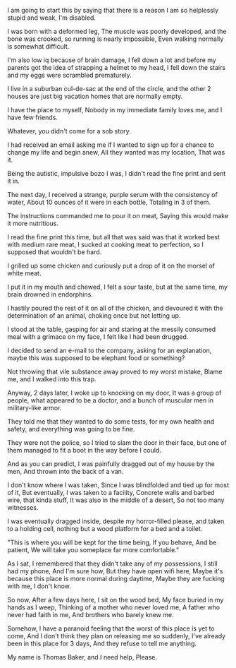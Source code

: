 I am going to start this by saying that there is a reason I am so helplessly stupid and weak, I'm disabled.

I was born with a deformed leg, The muscle was poorly developed, and the bone was crooked, so running is nearly impossible, Even walking normally is somewhat difficult.

I'm also low iq because of brain damage, I fell down a lot and before my parents got the idea of strapping a helmet to my head, I fell down the stairs and my eggs were scrambled prematurely.

I live in a suburban cul-de-sac at the end of the circle, and the other 2 houses are just big vacation homes that are normally empty.

I have the place to myself, Nobody in my immediate family loves me, and I have few friends.

Whatever, you didn't come for a sob story.

I had received an email asking me if I wanted to sign up for a chance to change my life and begin anew, All they wanted was my location, That was it.

Being the autistic, impulsive bozo I was, I didn't read the fine print and sent it in.

The next day, I received a strange, purple serum with the consistency of water, About 10 ounces of it were in each bottle, Totaling in 3 of them.

The instructions commanded me to pour it on meat, Saying this would make it more nutritious.

I read the fine print this time, but all that was said was that it worked best with medium rare meat, I sucked at cooking meat to perfection, so I supposed that wouldn't be hard.

I grilled up some chicken and curiously put a drop of it on the morsel of white meat.

I put it in my mouth and chewed, I felt a sour taste, but at the same time, my brain drowned in endorphins.

I hastily poured the rest of it on all of the chicken, and devoured it with the determination of an animal, choking once but not letting up.

I stood at the table, gasping for air and staring at the messily consumed meal with a grimace on my face, I felt like I had been drugged.

I decided to send an e-mail to the company, asking for an explanation,  maybe this was supposed to be elephant food or something?

Not throwing that vile substance away proved to my worst mistake, Blame me, and I walked into this trap.

Anyway, 2 days later, I woke up to knocking on my door, It was a group of people, what appeared to be a doctor, and a bunch of muscular men in military-like armor.

They told me that they wanted to do some tests, for my own health and safety, and everything was going to be fine.

They were not the police, so I tried to slam the door in their face, but one of them managed to fit a boot in the way before I could.

And as you can predict, I was painfully dragged out of my house by the men, And thrown into the back of a van.

I don't know where I was taken, Since I was blindfolded and tied up for most of it, But eventually, I was taken to a facility, Concrete walls and barbed wire, that kinda stuff, It was also in the middle of a desert, So not too many witnesses.

I was eventually dragged inside, despite my horror-filled please, and taken to a holding cell, nothing but a wood platform for a bed and a toilet.

"This is where you will be kept for the time being, If you behave, And be patient, We will take you someplace far more comfortable."

As I sat, I remembered that they didn't take any of my possessions, I still had my phone, And I'm sure how, But they have open wifi here, Maybe it's because this place is more normal during daytime, Maybe they are fucking with me, I don't know.

So now, After a few days here, I sit on the wood bed, My face buried in my hands as I weep, Thinking of a mother who never loved me, A father who never had faith in me, And brothers who barely knew me.

Somehow, I have a paranoid feeling that the worst of this place is yet to come, And I don't think they plan on releasing me so suddenly, I've already been in this place for 3 days, And they refuse to tell me anything.

My name is Thomas Baker, and I need help, Please.